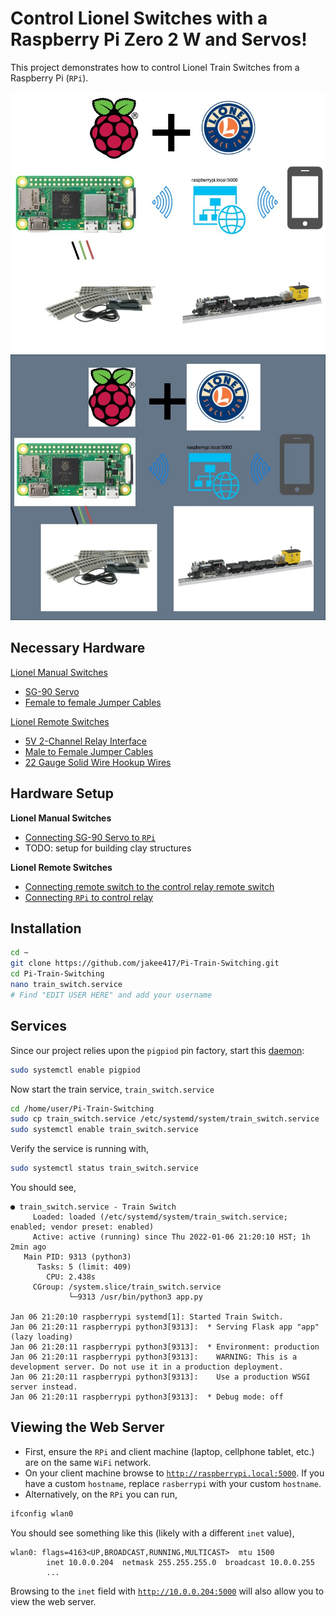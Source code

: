 # Control Lionel Switches with a Raspberry Pi Zero 2 W and Servos!
This project demonstrates how to control Lionel Train Switches from a Raspberry Pi (`RPi`).

![Diagram](./static/diagram.jpg#gh-light-mode-only)
![Diagram](./static/darkdiagram.jpg#gh-dark-mode-only)

## Necessary Hardware
[Lionel Manual Switches](http://www.lionel.com/products/fastrack-o36-manual-switch-right-hand-6-12018/)
- [SG-90 Servo](https://www.amazon.com/Micro-Servos-Helicopter-Airplane-Controls/dp/B07MLR1498/ref=sr_1_1_sspa?crid=1R024DTWR7UM1&keywords=SG90+servo&qid=1641540462&sprefix=sg90+servo%2Caps%2C124&sr=8-1-spons&psc=1&spLa=ZW5jcnlwdGVkUXVhbGlmaWVyPUFaUjlQT1Q5UEgzQjAmZW5jcnlwdGVkSWQ9QTA3NzcxNTBMRlhKM1pNTzVYWkgmZW5jcnlwdGVkQWRJZD1BMDY1ODY0NjJVQVo1UVpWWjNQOVQmd2lkZ2V0TmFtZT1zcF9hdGYmYWN0aW9uPWNsaWNrUmVkaXJlY3QmZG9Ob3RMb2dDbGljaz10cnVl)
- [Female to female Jumper Cables
](https://www.amazon.com/EDGELEC-Breadboard-Optional-Assorted-Multicolored/dp/B07GD2BWPY/ref=sr_1_2_sspa?keywords=edgelec+120pcs+breadboard+jumper+wires&qid=1641540430&sprefix=EDGELEC+%2Caps%2C128&sr=8-2-spons&psc=1&spLa=ZW5jcnlwdGVkUXVhbGlmaWVyPUEzQUlVRkxCOTRZTzROJmVuY3J5cHRlZElkPUEwNTcxMzM4M0czSzhEQ1QyV0FSWCZlbmNyeXB0ZWRBZElkPUEwNDMxMzE5MlUwTkxJNUdHODJCVSZ3aWRnZXROYW1lPXNwX2F0ZiZhY3Rpb249Y2xpY2tSZWRpcmVjdCZkb05vdExvZ0NsaWNrPXRydWU=)

[Lionel Remote Switches](http://www.lionel.com/products/fastrack-o36-remote-switch-right-hand-6-12046/)
- [5V 2-Channel Relay Interface](https://www.amazon.com/SainSmart-101-70-100-2-Channel-Relay-Module/dp/B0057OC6D8/ref=sr_1_1?keywords=sainsmart+2-channel&qid=1641540392&sr=8-1)
- [Male to Female Jumper Cables](https://www.amazon.com/EDGELEC-Breadboard-Optional-Assorted-Multicolored/dp/B07GD2BWPY/ref=sr_1_2_sspa?keywords=edgelec+120pcs+breadboard+jumper+wires&qid=1641540430&sprefix=EDGELEC+%2Caps%2C128&sr=8-2-spons&psc=1&spLa=ZW5jcnlwdGVkUXVhbGlmaWVyPUEzQUlVRkxCOTRZTzROJmVuY3J5cHRlZElkPUEwNTcxMzM4M0czSzhEQ1QyV0FSWCZlbmNyeXB0ZWRBZElkPUEwNDMxMzE5MlUwTkxJNUdHODJCVSZ3aWRnZXROYW1lPXNwX2F0ZiZhY3Rpb249Y2xpY2tSZWRpcmVjdCZkb05vdExvZ0NsaWNrPXRydWU=)
- [22 Gauge Solid Wire Hookup Wires](https://www.amazon.com/Gauge-Wire-Solid-Hookup-Wires/dp/B088KQFHV7/ref=sr_1_2?crid=3RJFP5R14PQE&keywords=22+gauge+solid+wire+hookup+wire&qid=1641540503&sprefix=sg90+servo%2Caps%2C127&sr=8-2)


## Hardware Setup
**Lionel Manual Switches**
- [Connecting SG-90 Servo to `RPi`](https://youtu.be/xHDT4CwjUQE?t=323)
- TODO: setup for building clay structures

**Lionel Remote Switches**
- [Connecting remote switch to the control relay remote switch](https://www.dexterindustries.com/Arduberry/example-projects-with-arduberry-and-raspberry-pi/lionel-train-switch-control-with-a-raspberry-pi-2/)
- [Connecting `RPi` to control relay](https://www.electronicshub.org/control-a-relay-using-raspberry-pi/)

## Installation
```bash
cd ~
git clone https://github.com/jakee417/Pi-Train-Switching.git
cd Pi-Train-Switching
nano train_switch.service
# Find "EDIT USER HERE" and add your username
```
## Services
Since our project relies upon the `pigpiod` pin factory, start this [daemon](https://en.wikipedia.org/wiki/Daemon_(computing)):
```bash
sudo systemctl enable pigpiod
```
Now start the train service, `train_switch.service`
```bash
cd /home/user/Pi-Train-Switching
sudo cp train_switch.service /etc/systemd/system/train_switch.service
sudo systemctl enable train_switch.service
```
Verify the service is running with,
```bash
sudo systemctl status train_switch.service
```
You should see,
```
● train_switch.service - Train Switch
     Loaded: loaded (/etc/systemd/system/train_switch.service; enabled; vendor preset: enabled)
     Active: active (running) since Thu 2022-01-06 21:20:10 HST; 1h 2min ago
   Main PID: 9313 (python3)
      Tasks: 5 (limit: 409)
        CPU: 2.438s
     CGroup: /system.slice/train_switch.service
             └─9313 /usr/bin/python3 app.py

Jan 06 21:20:10 raspberrypi systemd[1]: Started Train Switch.
Jan 06 21:20:11 raspberrypi python3[9313]:  * Serving Flask app "app" (lazy loading)
Jan 06 21:20:11 raspberrypi python3[9313]:  * Environment: production
Jan 06 21:20:11 raspberrypi python3[9313]:    WARNING: This is a development server. Do not use it in a production deployment.
Jan 06 21:20:11 raspberrypi python3[9313]:    Use a production WSGI server instead.
Jan 06 21:20:11 raspberrypi python3[9313]:  * Debug mode: off
```

## Viewing the Web Server
- First, ensure the `RPi` and client machine (laptop, cellphone tablet, etc.) are on the same `WiFi` network. 
- On your client machine  browse to [`http://raspberrypi.local:5000`](http://raspberrypi.local:5000). If you have a custom `hostname`, replace  `rasberrypi` with your custom `hostname`.
- Alternatively, on the `RPi` you can run,
```bash
ifconfig wlan0
```
You should see something like this (likely with a different `inet` value),
```
wlan0: flags=4163<UP,BROADCAST,RUNNING,MULTICAST>  mtu 1500
        inet 10.0.0.204  netmask 255.255.255.0  broadcast 10.0.0.255
        ...
```
Browsing to the `inet` field with [`http://10.0.0.204:5000`](http://10.0.0.204:5000) will also allow you to view the web server.